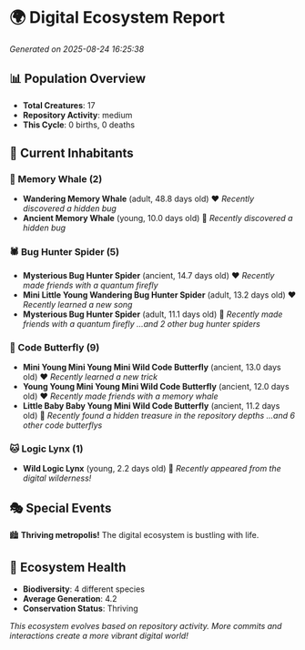 # 🌍 Digital Ecosystem Report
*Generated on 2025-08-24 16:25:38*

## 📊 Population Overview
- **Total Creatures**: 17
- **Repository Activity**: medium
- **This Cycle**: 0 births, 0 deaths

## 👥 Current Inhabitants

### 🐋 Memory Whale (2)
- **Wandering Memory Whale** (adult, 48.8 days old) ❤️
  *Recently discovered a hidden bug*
- **Ancient Memory Whale** (young, 10.0 days old) 💚
  *Recently discovered a hidden bug*

### 🕷️ Bug Hunter Spider (5)
- **Mysterious Bug Hunter Spider** (ancient, 14.7 days old) ❤️
  *Recently made friends with a quantum firefly*
- **Mini Little Young Wandering Bug Hunter Spider** (adult, 13.2 days old) ❤️
  *Recently learned a new song*
- **Mysterious Bug Hunter Spider** (adult, 11.1 days old) 💛
  *Recently made friends with a quantum firefly*
  *...and 2 other bug hunter spiders*

### 🦋 Code Butterfly (9)
- **Mini Young Mini Young Mini Wild Code Butterfly** (ancient, 13.0 days old) ❤️
  *Recently learned a new trick*
- **Young Young Mini Young Mini Wild Code Butterfly** (ancient, 12.0 days old) ❤️
  *Recently made friends with a memory whale*
- **Little Baby Baby Young Mini Wild Code Butterfly** (ancient, 11.2 days old) 💛
  *Recently found a hidden treasure in the repository depths*
  *...and 6 other code butterflys*

### 🐱 Logic Lynx (1)
- **Wild Logic Lynx** (young, 2.2 days old) 💚
  *Recently appeared from the digital wilderness!*

## 🎭 Special Events

🏙️ **Thriving metropolis!** The digital ecosystem is bustling with life.

## 🔬 Ecosystem Health
- **Biodiversity**: 4 different species
- **Average Generation**: 4.2
- **Conservation Status**: Thriving

*This ecosystem evolves based on repository activity. More commits and interactions create a more vibrant digital world!*